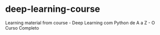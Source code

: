 # deep-learning-course
Learning material from course - Deep Learning com Python de A a Z - O Curso Completo
